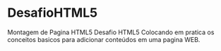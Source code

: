 # DesafioHTML5
Montagem de Pagina HTML5
Desafio HTML5 Colocando em pratica os conceitos basicos para adicionar conteúdos em uma pagina WEB.
